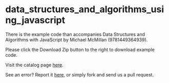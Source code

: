 data_structures_and_algorithms_using_javascript
===============================================

There is the example code than accompanies Data Structures and Algorithms with JavaScript by Michael McMillan (9781449364939). 

 Please click the Download Zip button to the right to download example code.

Visit the catalog page [here](http://shop.oreilly.com/product/0636920029557.do).

See an error? Report it [here](http://oreilly.com/catalog/errata.csp?isbn=0636920029557), or simply fork and send us a pull request.
